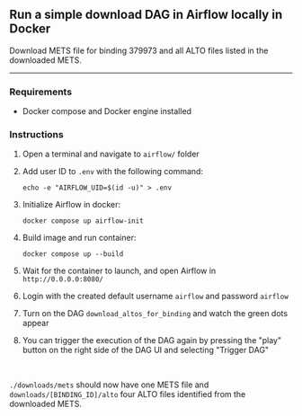 ## Run a simple download DAG in Airflow locally in Docker

Download METS file for binding 379973 and all ALTO files listed in the downloaded METS.

---

### Requirements

- Docker compose and Docker engine installed

### Instructions

1. Open a terminal and navigate to `airflow/` folder

2. Add user ID to `.env` with the following command:

    ```echo -e "AIRFLOW_UID=$(id -u)" > .env```

3. Initialize Airflow in docker:

    ```docker compose up airflow-init```

4. Build image and run container:

    ```docker compose up --build```

5. Wait for the container to launch, and open Airflow in `http://0.0.0.0:8080/`

6. Login with the created default username `airflow` and password `airflow`

7. Turn on the DAG `download_altos_for_binding` and watch the green dots appear

8. You can trigger the execution of the DAG again by pressing the "play" button on the right side of the DAG UI and selecting "Trigger DAG"

&nbsp;

`./downloads/mets` should now have one METS file and `downloads/[BINDING_ID]/alto` four ALTO files identified from the downloaded METS.
